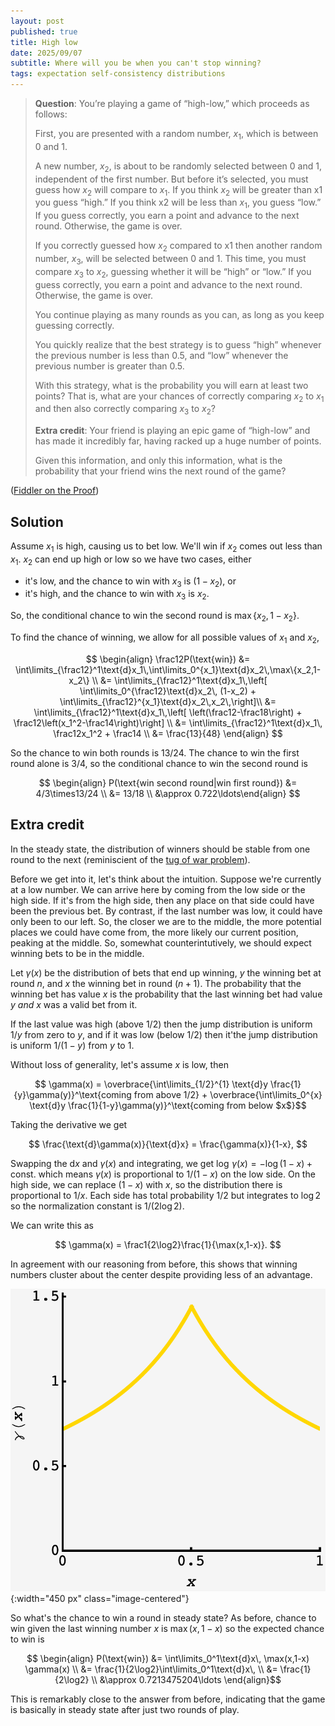 ```yaml
---
layout: post
published: true
title: High low
date: 2025/09/07
subtitle: Where will you be when you can't stop winning?
tags: expectation self-consistency distributions
---
```


>**Question**: You’re playing a game of “high-low,” which proceeds as follows:
>
>First, you are presented with a random number, $x_1$, which is between $0$ and $1$.
>
>A new number, $x_2$, is about to be randomly selected between $0$ and $1$, independent of the first number. But before it’s selected, you must guess how $x_2$ will compare to $x_1.$ If you think $x_2$ will be greater than x1 you guess “high.” If you think x2 will be less than $x_1,$ you guess “low.” If you guess correctly, you earn a point and advance to the next round. Otherwise, the game is over.
>
>If you correctly guessed how $x_2$ compared to x1 then another random number, $x_3,$ will be selected between $0$ and $1.$ This time, you must compare $x_3$ to $x_2,$ guessing whether it will be “high” or “low.” If you guess correctly, you earn a point and advance to the next round. Otherwise, the game is over.
>
>You continue playing as many rounds as you can, as long as you keep guessing correctly.
>
>You quickly realize that the best strategy is to guess “high” whenever the previous number is less than $0.5,$ and “low” whenever the previous number is greater than $0.5.$
>
>With this strategy, what is the probability you will earn at least two points? That is, what are your chances of correctly comparing $x_2$ to $x_1$ and then also correctly comparing $x_3$ to $x_2$?
>
>**Extra credit**: Your friend is playing an epic game of “high-low” and has made it incredibly far, having racked up a huge number of points.
>
>Given this information, and only this information, what is the probability that your friend wins the next round of the game?
<!--more-->

([Fiddler on the Proof](https://thefiddler.substack.com/p/how-low-or-high-can-you-go))

## Solution

Assume $x_1$ is high, causing us to bet low. We'll win if $x_2$ comes out less than $x_1.$ $x_2$ can end up high or low so we have two cases, either
- it's low, and the chance to win with $x_3$ is $(1-x_2),$ or 
- it's high, and the chance to win with $x_3$ is $x_2.$

So, the conditional chance to win the second round is $\max\{x_2, 1-x_2\}.$

To find the chance of winning, we allow for all possible values of $x_1$ and $x_2,$ 

$$
\begin{align}
\frac12P(\text{win}) &= \int\limits_{\frac12}^1\text{d}x_1\,\int\limits_0^{x_1}\text{d}x_2\,\max\{x_2,1-x_2\} \\
&= \int\limits_{\frac12}^1\text{d}x_1\,\left[ \int\limits_0^{\frac12}\text{d}x_2\, (1-x_2) + \int\limits_{\frac12}^{x_1}\text{d}x_2\,x_2\,\right]\\
&= \int\limits_{\frac12}^1\text{d}x_1\,\left[ \left(\frac12-\frac18\right) + \frac12\left(x_1^2-\frac14\right)\right] \\
&= \int\limits_{\frac12}^1\text{d}x_1\, \frac12x_1^2 + \frac14 \\
&= \frac{13}{48}
\end{align}
$$

So the chance to win both rounds is $13/24.$ The chance to win the first round alone is $3/4,$ so the conditional chance to win the second round is 

$$ \begin{align} P(\text{win second round|win first round}) &= 4/3\times13/24 \\ &= 13/18 \\ &\approx 0.722\ldots\end{align} $$

<!-- ---

$$\textrm{\}"???????\{r}\leftarrow\text{child sitting on keyboard} $$

--- -->

## Extra credit

In the steady state, the distribution of winners should be stable from one round to the next (reminiscient of the [tug of war problem](https://joshmaxsilverman.github.io/2021-09-01-JS-robot-tug-of-war/)).

Before we get into it, let's think about the intuition. Suppose we're currently at a low number. We can arrive here by coming from the low side or the high side. If it's from the high side, then any place on that side could have been the previous bet. By contrast, if the last number was low, it could have only been to our left. So, the closer we are to the middle, the more potential places we could have come from, the more likely our current position, peaking at the middle. So, somewhat counterintutively, we should expect winning bets to be in the middle.

Let $\gamma(x)$ be the distribution of bets that end up winning, $y$ the winning bet at round $n,$ and $x$ the winning bet in round $(n+1)$. The probability that the winning bet has value $x$ is the probability that the last winning bet had value $y$ _and_ $x$ was a valid bet from it. 

If the last value was high (above $1/2$) then the jump distribution is uniform $1/y$ from zero to $y$, and if it was low (below $1/2$) then it'the jump distribution is uniform $1/(1-y)$ from $y$ to $1$.

Without loss of generality, let's assume $x$ is low, then

$$ \gamma(x) = \overbrace{\int\limits_{1/2}^{1} \text{d}y \frac{1}{y}\gamma(y)}^\text{coming from above 1/2} + \overbrace{\int\limits_0^{x} \text{d}y \frac{1}{1-y}\gamma(y)}^\text{coming from below $x$}$$

Taking the derivative we get

$$ \frac{\text{d}\gamma(x)}{\text{d}x} = \frac{\gamma(x)}{1-x}, $$ 

Swapping the $\text{d}x$ and $\gamma(x)$ and integrating, we get $\log\,\gamma(x) = -\log(1-x) + \text{const.}$ which means $\gamma(x)$ is proportional to $1/(1-x)$ on the low side. On the high side, we can replace $(1-x)$ with $x,$ so the distribution there is proportional to $1/x.$ Each side has total probability $1/2$ but integrates to $\log 2$ so the normalization constant is ${1/(2\log 2).}$ 

We can write this as 

$$ \gamma(x) = \frac1{2\log2}\frac{1}{\max(x,1-x)}. $$

In agreement with our reasoning from before, this shows that winning numbers cluster about the center despite providing less of an advantage.

![](/img/2025-09-07-fiddler-high-low.png){:width="450 px" class="image-centered"}

So what's the chance to win a round in steady state? As before, chance to win given the last winning number $x$ is $\max(x,1-x)$ so the expected chance to win is

$$ \begin{align} P(\text{win}) &= \int\limits_0^1\text{d}x\, \max(x,1-x) \gamma(x) \\ &= \frac{1}{2\log2}\int\limits_0^1\text{d}x\, \\ &= \frac{1}{2\log2} \\ &\approx 0.7213475204\ldots \end{align}$$

This is remarkably close to the answer from before, indicating that the game is basically in steady state after just two rounds of play.

<br>
